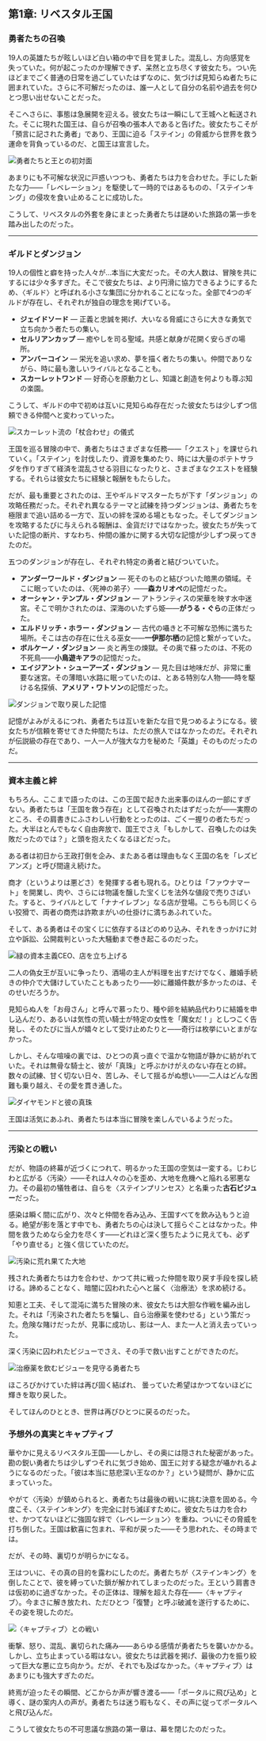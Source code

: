 <!-- title: リベスタル王国 -->

## 第1章: リベスタル王国

### 勇者たちの召喚

19人の英雄たちが眩しいほど白い箱の中で目を覚ました。混乱し、方向感覚を失っていた。何が起こったのか理解できず、呆然と立ち尽くす彼女たち。つい先ほどまでごく普通の日常を過ごしていたはずなのに、気づけば見知らぬ者たちに囲まれていた。さらに不可解だったのは、誰一人として自分の名前や過去を何ひとつ思い出せないことだった。

そこへさらに、事態は急展開を迎える。彼女たちは一瞬にして王城へと転送された。そこに現れた国王は、自らが召喚の張本人であると告げた。彼女たちこそが「預言に記された勇者」であり、王国に迫る「ステイン」の脅威から世界を救う運命を背負っているのだ、と国王は宣言した。

![勇者たちと王との初対面](/images-opt/chrecap-0-king-opt.webp)

あまりにも不可解な状況に戸惑いつつも、勇者たちは力を合わせた。手にした新たな力――「レベレーション」を駆使して一時的ではあるものの、「ステインキング」の侵攻を食い止めることに成功した。

こうして、リベスタルの外套を身にまとった勇者たちは謎めいた旅路の第一歩を踏み出したのだった。


---

### ギルドとダンジョン

19人の個性と癖を持った人々が…本当に大変だった。その大人数は、冒険を共にするには少々多すぎた。そこで彼女たちは、より円滑に協力できるようにするため、〈ギルド〉と呼ばれる小さな集団に分かれることになった。全部で4つのギルドが存在し、それぞれが独自の理念を掲げている。

- **ジェイドソード** ― 正義と忠誠を掲げ、大いなる脅威にさらに大きな勇気で立ち向かう者たちの集い。
- **セルリアンカップ** ― 癒やしを司る聖域。共感と献身が花開く安らぎの場所。
- **アンバーコイン** ― 栄光を追い求め、夢を描く者たちの集い。仲間でありながら、時に最も激しいライバルとなることも。
- **スカーレットワンド** ― 好奇心を原動力とし、知識と創造を何よりも尊ぶ知の楽園。

こうして、ギルドの中で初めは互いに見知らぬ存在だった彼女たちは少しずつ信頼できる仲間へと変わっていった。

![スカーレット流の「杖合わせ」の儀式](/images-opt/touchingtips-opt.webp)

王国を巡る冒険の中で、勇者たちはさまざまな任務――「クエスト」を課せられていく。「ステイン」を討伐したり、資源を集めたり、時には大量のポテトサラダを作りすぎて経済を混乱させる羽目になったりと、さまざまなクエストを経験する。それらは彼女たちに経験と報酬をもたらした。

だが、最も重要とされたのは、王やギルドマスターたちが下す「ダンジョン」の攻略任務だった。それぞれ異なるテーマと試練を持つダンジョンは、勇者たちを極限まで追い詰める一方で、互いの絆を深める場ともなった。そしてダンジョンを攻略するたびに与えられる報酬は、金貨だけではなかった。彼女たちが失っていた記憶の断片、すなわち、仲間の誰かに関する大切な記憶が少しずつ戻ってきたのだ。

五つのダンジョンが存在し、それぞれ特定の勇者と結びついていた。

- **アンダーワールド・ダンジョン** ― 死そのものと結びついた暗黒の領域。そこに眠っていたのは、〈死神の弟子〉――**森カリオペ**の記憶だった。
- **オーシャン・テンプル・ダンジョン** ― アトランティスの栄華を映す水中迷宮。そこで明かされたのは、深海のいたずら姫――**がうる・ぐら**の正体だった。
- **エルドリッチ・ホラー・ダンジョン** ― 古代の囁きと不可解な恐怖に満ちた場所。そこは古の存在に仕える巫女――**一伊那尓栖**の記憶と繋がっていた。
- **ボルケーノ・ダンジョン** ― 炎と再生の煉獄。その奥で蘇ったのは、不死の不死鳥――**小鳥遊キアラ**の記憶だった。
- **エイジアント・シューアーズ・ダンジョン** ― 見た目は地味だが、非常に重要な迷宮。その薄暗い水路に眠っていたのは、とある特別な人物――時を駆ける名探偵、**アメリア・ワトソン**の記憶だった。

![ダンジョンで取り戻した記憶](/images-opt/chrecap-0-reaction-opt.webp)

記憶がよみがえるにつれ、勇者たちは互いを新たな目で見つめるようになる。彼女たちが信頼を寄せてきた仲間たちは、ただの旅人ではなかったのだ。それぞれが伝説級の存在であり、一人一人が強大な力を秘めた「英雄」そのものだったのだ。

---

### 資本主義と絆

もちろん、ここまで語ったのは、この王国で起きた出来事のほんの一部にすぎない。勇者たちは「王国を救う存在」として召喚されたはずだったが――実際のところ、その肩書きにふさわしい行動をとったのは、ごく一握りの者たちだった。大半はとんでもなく自由奔放で、国王でさえ「もしかして、召喚したのは失敗だったのでは？」と頭を抱えたくなるほどだった。

ある者は初日から王政打倒を企み、またある者は理由もなく王国の名を「レズビアンズ」と呼び間違え続けた。

商才（というよりは悪どさ）を発揮する者も現れる。ひとりは「ファウナマート」を開業し、肉や、さらには物議を醸した宝くじを法外な値段で売りさばいた。すると、ライバルとして「ナナイレブン」なる店が登場。こちらも同じくらい狡猾で、両者の商売は詐欺まがいの仕掛けに満ちあふれていた。

そして、ある勇者はその宝くじに依存するほどのめり込み、それをきっかけに対立や訴訟、公開裁判といった大騒動まで巻き起こるのだった。

![緑の資本主義CEO、店を立ち上げる](/images-opt/chrecap-0-faunamart-opt.webp)

二人の偽女王が互いに争ったり、酒場の主人が料理を出すだけでなく、離婚手続きの仲介で大儲けしていたこともあったり――妙に離婚件数が多かったのは、そのせいだろうか。

見知らぬ人を「お母さん」と呼んで慕ったり、種や卵を結納品代わりに結婚を申し込んだり、あるいは気性の荒い騎士が特定の女性を「魔女だ！」としつこく告発し、そのたびに当人が嬉々として受け止めたりと――奇行は枚挙にいとまがなかった。

しかし、そんな喧噪の裏では、ひとつの真っ直ぐで温かな物語が静かに紡がれていた。それは無骨な騎士と、彼が「真珠」と呼ぶかけがえのない存在との絆。数々の試練、甘く切ない日々、苦しみ、そして揺るがぬ想い――二人はどんな困難も乗り越え、その愛を貫き通した。

![ダイヤモンドと彼の真珠](/images-opt/chrecap-0-pearl-opt.webp)

王国は活気にあふれ、勇者たちは本当に冒険を楽しんでいるようだった。

---

### 汚染との戦い

だが、物語の終幕が近づくにつれて、明るかった王国の空気は一変する。じわじわと広がる〈汚染〉――それは人々の心を歪め、大地を危機へと陥れる邪悪な力。その最初の犠牲者は、自らを〈ステインプリンセス〉と名乗った**古石ビジュー**だった。

感染は瞬く間に広がり、次々と仲間を呑み込み、王国すべてを飲み込もうと迫る。絶望が影を落とす中でも、勇者たちの心は決して揺らぐことはなかった。仲間を救うためなら全力を尽くす――どれほど深く堕ちたように見えても、必ず「やり直せる」と強く信じていたのだ。

![汚染に荒れ果てた大地](/images-opt/chrecap-0-ruined-opt.webp)

残された勇者たちは力を合わせ、かつて共に戦った仲間を取り戻す手段を探し続ける。諦めることなく、暗闇に囚われた心へと届く〈治療法〉を求め続ける。

知恵と工夫、そして混沌に満ちた冒険の末、彼女たちは大胆な作戦を編み出した。それは「汚染された者たちを騙し、自ら治療薬を使わせる」という策だった。危険な賭けだったが、見事に成功し、影は一人、また一人と消え去っていった。

深く汚染に囚われたビジューでさえ、その手で救い出すことができたのだ。

![治療薬を飲むビジューを見守る勇者たち](/images-opt/chrecap-0-corruption-opt.webp)

ほころびかけていた絆は再び固く結ばれ、
曇っていた希望はかつてないほどに輝きを取り戻した。

そしてほんのひととき、世界は再びひとつに戻るのだった。

### 予想外の真実とキャプティブ

華やかに見えるリベスタル王国――しかし、その奥には隠された秘密があった。勘の鋭い勇者たちは少しずつそれに気づき始め、国王に対する疑念が囁かれるようになるのだった。「彼は本当に慈悲深い王なのか？」という疑問が、静かに広まっていった。

やがて〈汚染〉が鎮められると、勇者たちは最後の戦いに挑む決意を固める。今度こそ、〈ステインキング〉を完全に討ち滅ぼすために。彼女たちは力を合わせ、かつてないほどに強固な絆で〈レベレーション〉を重ね、ついにその脅威を打ち倒した。王国は歓喜に包まれ、平和が戻った――そう思われた、その時までは。

だが、その時、裏切りが明らかになる。

王はついに、その真の目的を露わにしたのだ。勇者たちが〈ステインキング〉を倒したことで、彼を縛っていた鎖が解かれてしまったのだった。王という肩書きは仮初めに過ぎなかった。その正体は、理解を超えた存在――〈キャプティブ〉。今まさに解き放たれ、ただひとつ「復讐」と呼ぶ破滅を遂行するために、その姿を現したのだ。

![〈キャプティブ〉との戦い](/images-opt/chrecap-0-captive-opt.webp)

衝撃、怒り、混乱、裏切られた痛み――あらゆる感情が勇者たちを襲いかかる。しかし、立ち止まっている暇はない。彼女たちは武器を掲げ、最後の力を振り絞って巨大な悪に立ち向かう。だが、それでも及ばなかった。〈キャプティブ〉はあまりにも強大すぎたのだ。

終焉が迫ったその瞬間、どこからか声が響き渡る――「ポータルに飛び込め」と導く、謎の案内人の声が。勇者たちは迷う暇もなく、その声に従ってポータルへと飛び込んだ。

こうして彼女たちの不可思議な旅路の第一章は、幕を閉じたのだった。

